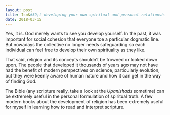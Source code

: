 ```yaml
---
layout: post
title: Isn&#39;t developing your own spiritual and personal relationship with your higher power more important than any religious beliefs, doctrine and practices?
date: 2018-03-15
---
```


<p>Yes, it is. God merely wants to see you develop yourself. In the past, it was important for social cohesion that everyone toe a particular dogmatic line. But nowadays the collective no longer needs safeguarding so each individual can feel free to develop their own spirituality as they like.</p><p>That said, religion and its concepts shouldn’t be frowned or looked down upon. The people that developed it thousands of years ago may not have had the benefit of modern perspectives on science, particularly evolution, but they were keenly aware of human nature and how it can get in the way of finding God.</p><p>The Bible (any scripture really, take a look at the <i>Upanishads</i> sometime) can be extremely useful in the personal formulation of spiritual truth. A few modern books about the development of religion has been extremely useful for myself in learning how to read and interpret scripture.</p>
